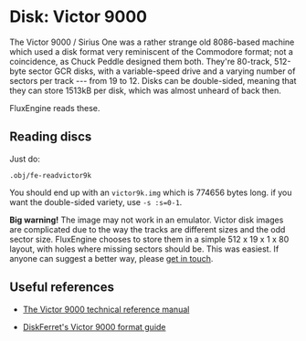 Disk: Victor 9000
=================

The Victor 9000 / Sirius One was a rather strange old 8086-based machine
which used a disk format very reminiscent of the Commodore format; not a
coincidence, as Chuck Peddle designed them both. They're 80-track, 512-byte
sector GCR disks, with a variable-speed drive and a varying number of sectors
per track --- from 19 to 12. Disks can be double-sided, meaning that they can
store 1513kB per disk, which was almost unheard of back then.

FluxEngine reads these.

Reading discs
-------------

Just do:

```
.obj/fe-readvictor9k
```

You should end up with an `victor9k.img` which is 774656 bytes long.
if you want the double-sided variety, use `-s :s=0-1`.

**Big warning!** The image may not work in an emulator. Victor disk images are
complicated due to the way the tracks are different sizes and the odd sector
size. FluxEngine chooses to store them in a simple 512 x 19 x 1 x 80 layout,
with holes where missing sectors should be. This was easiest. If anyone can
suggest a better way, please [get in
touch](https://github.com/davidgiven/fluxengine/issues/new).


Useful references
-----------------

  - [The Victor 9000 technical reference manual](http://bitsavers.org/pdf/victor/victor9000/Victor9000TechRef_Jun82.pdf)

  - [DiskFerret's Victor 9000 format guide](https://discferret.com/wiki/Victor_9000_format)


